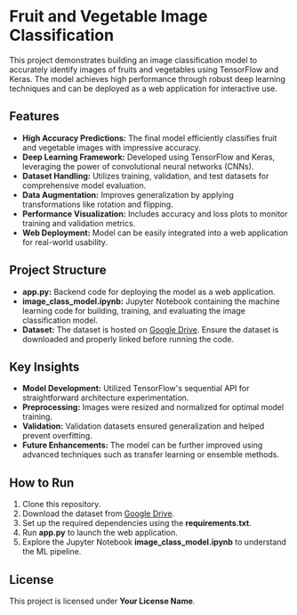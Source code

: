 <!DOCTYPE html>
<html lang="en">
<head>
    <meta charset="UTF-8">
    <meta name="viewport" content="width=device-width, initial-scale=1.0">
    <title>Fruit and Vegetable Image Classification</title>
</head>
<body>
    <h1>Fruit and Vegetable Image Classification</h1>
    <p>
        This project demonstrates building an image classification model to accurately identify images of fruits and vegetables using TensorFlow and Keras. 
        The model achieves high performance through robust deep learning techniques and can be deployed as a web application for interactive use.
    </p>
    <h2>Features</h2>
    <ul>
        <li><b>High Accuracy Predictions:</b> The final model efficiently classifies fruit and vegetable images with impressive accuracy.</li>
        <li><b>Deep Learning Framework:</b> Developed using TensorFlow and Keras, leveraging the power of convolutional neural networks (CNNs).</li>
        <li><b>Dataset Handling:</b> Utilizes training, validation, and test datasets for comprehensive model evaluation.</li>
        <li><b>Data Augmentation:</b> Improves generalization by applying transformations like rotation and flipping.</li>
        <li><b>Performance Visualization:</b> Includes accuracy and loss plots to monitor training and validation metrics.</li>
        <li><b>Web Deployment:</b> Model can be easily integrated into a web application for real-world usability.</li>
    </ul>
    <h2>Project Structure</h2>
    <ul>
        <li><b>app.py:</b> Backend code for deploying the model as a web application.</li>
        <li><b>image_class_model.ipynb:</b> Jupyter Notebook containing the machine learning code for building, training, and evaluating the image classification model.</li>
        <li><b>Dataset:</b> The dataset is hosted on <a href="#">Google Drive</a>. Ensure the dataset is downloaded and properly linked before running the code.</li>
    </ul>
    <h2>Key Insights</h2>
    <ul>
        <li><b>Model Development:</b> Utilized TensorFlow's sequential API for straightforward architecture experimentation.</li>
        <li><b>Preprocessing:</b> Images were resized and normalized for optimal model training.</li>
        <li><b>Validation:</b> Validation datasets ensured generalization and helped prevent overfitting.</li>
        <li><b>Future Enhancements:</b> The model can be further improved using advanced techniques such as transfer learning or ensemble methods.</li>
    </ul>
    <h2>How to Run</h2>
    <ol>
        <li>Clone this repository.</li>
        <li>Download the dataset from <a href="#">Google Drive</a>.</li>
        <li>Set up the required dependencies using the <b>requirements.txt</b>.</li>
        <li>Run <b>app.py</b> to launch the web application.</li>
        <li>Explore the Jupyter Notebook <b>image_class_model.ipynb</b> to understand the ML pipeline.</li>
    </ol>
    <h2>License</h2>
    <p>
        This project is licensed under <b>Your License Name</b>.
    </p>
</body>
</html>
